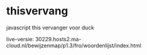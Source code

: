 # thisvervang
javascript this vervanger voor duck

live-versie: 30229.hosts2.ma-cloud.nl/bewijzenmap/p1.3/fro/woordenlijst/index.html
